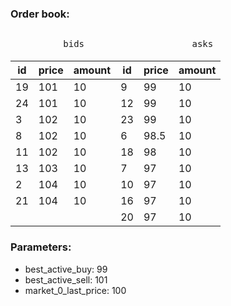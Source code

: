 ### Order book:

<pre style='width:24ch;display:inline-block;margin-bottom:0;text-align:center'>bids</pre>
<pre style='width:24ch;display:inline-block;margin-bottom:0;text-align:center'>asks</pre>

| id | price | amount | id | price | amount |
|----|-------|--------|----|-------|--------|
| 19 | 101   | 10     | 9  | 99    | 10     |
| 24 | 101   | 10     | 12 | 99    | 10     |
| 3  | 102   | 10     | 23 | 99    | 10     |
| 8  | 102   | 10     | 6  | 98.5  | 10     |
| 11 | 102   | 10     | 18 | 98    | 10     |
| 13 | 103   | 10     | 7  | 97    | 10     |
| 2  | 104   | 10     | 10 | 97    | 10     |
| 21 | 104   | 10     | 16 | 97    | 10     |
|    |       |        | 20 | 97    | 10     |

### Parameters:
- best_active_buy: 99
- best_active_sell: 101
- market_0_last_price: 100
